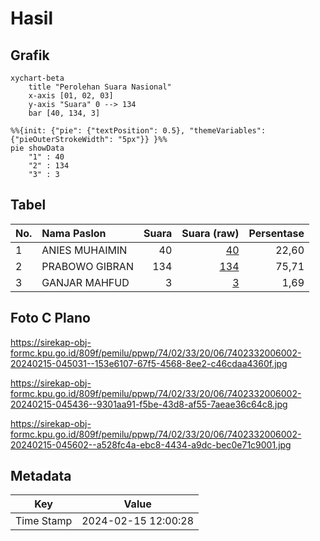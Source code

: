 # Hasil

## Grafik

```mermaid
xychart-beta
    title "Perolehan Suara Nasional"
    x-axis [01, 02, 03]
    y-axis "Suara" 0 --> 134
    bar [40, 134, 3]
```

```mermaid
%%{init: {"pie": {"textPosition": 0.5}, "themeVariables": {"pieOuterStrokeWidth": "5px"}} }%%
pie showData
    "1" : 40
    "2" : 134
    "3" : 3
```

## Tabel

| No. | Nama Paslon    | Suara | Suara (raw) | Persentase |
|:--- |:-------------- | -----:| -----------:| ----------:|
| 1   | ANIES MUHAIMIN | 40    | [40][p-1]   | 22,60      |
| 2   | PRABOWO GIBRAN | 134   | [134][p-2]  | 75,71      |
| 3   | GANJAR MAHFUD  | 3     | [3][p-3]    | 1,69       |


[p-1]: https://github.com/gigit-pemilu/pemilu-2024/blob/main/pilpres/hitung-suara/sub/74-sulawesi-tenggara/sub/02-konawe/sub/33-kapoiala/sub/2006-lamendora/sub/002-tps/sub/paslon-1.txt
[p-2]: https://github.com/gigit-pemilu/pemilu-2024/blob/main/pilpres/hitung-suara/sub/74-sulawesi-tenggara/sub/02-konawe/sub/33-kapoiala/sub/2006-lamendora/sub/002-tps/sub/paslon-2.txt
[p-3]: https://github.com/gigit-pemilu/pemilu-2024/blob/main/pilpres/hitung-suara/sub/74-sulawesi-tenggara/sub/02-konawe/sub/33-kapoiala/sub/2006-lamendora/sub/002-tps/sub/paslon-3.txt

## Foto C Plano

https://sirekap-obj-formc.kpu.go.id/809f/pemilu/ppwp/74/02/33/20/06/7402332006002-20240215-045031--153e6107-67f5-4568-8ee2-c46cdaa4360f.jpg

https://sirekap-obj-formc.kpu.go.id/809f/pemilu/ppwp/74/02/33/20/06/7402332006002-20240215-045436--9301aa91-f5be-43d8-af55-7aeae36c64c8.jpg

https://sirekap-obj-formc.kpu.go.id/809f/pemilu/ppwp/74/02/33/20/06/7402332006002-20240215-045602--a528fc4a-ebc8-4434-a9dc-bec0e71c9001.jpg


## Metadata

| Key        | Value               |
| ---------- | ------------------- |
| Time Stamp | 2024-02-15 12:00:28 |



